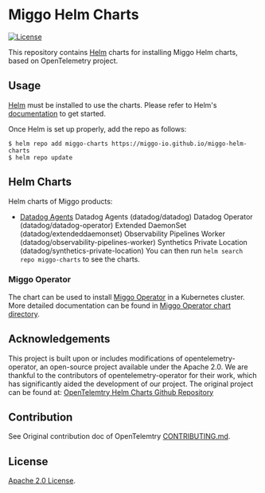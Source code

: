 # Miggo Helm Charts

[![License](https://img.shields.io/badge/License-Apache%202.0-blue.svg)](https://opensource.org/licenses/Apache-2.0) 

This repository contains [Helm](https://helm.sh/) charts for installing Miggo Helm charts, based on OpenTelemetry project.

## Usage

[Helm](https://helm.sh) must be installed to use the charts.
Please refer to Helm's [documentation](https://helm.sh/docs/) to get started.

Once Helm is set up properly, add the repo as follows:

```console
$ helm repo add miggo-charts https://miggo-io.github.io/miggo-helm-charts
$ helm repo update
```

## Helm Charts


Helm charts of Miggo products: 
- [Datadog Agents](charts/datadog/README.md) Datadog Agents (datadog/datadog)
Datadog Operator (datadog/datadog-operator)
Extended DaemonSet (datadog/extendeddaemonset)
Observability Pipelines Worker (datadog/observability-pipelines-worker)
Synthetics Private Location (datadog/synthetics-private-location)
You can then run `helm search repo miggo-charts` to see the charts.



### Miggo Operator

The chart can be used to install [Miggo Operator](https://miggo-io.github.io/miggo-helm-charts/charts/miggo-operator/)
in a Kubernetes cluster. More detailed documentation can be found in
[Miggo Operator chart directory](./charts/miggo-operator).

## Acknowledgements

This project is built upon or includes modifications of opentelemetry-operator, an open-source project available under the Apache 2.0. We are thankful to the contributors of opentelemetry-operator for their work, which has significantly aided the development of our project.
The original project can be found at: [OpenTelemtry Helm Charts Github Repository](https://github.com/open-telemetry/opentelemetry-operator)

## Contribution

See Original contribution doc of OpenTelemtry [CONTRIBUTING.md](./CONTRIBUTING.md).

## License

[Apache 2.0 License](./LICENSE).
